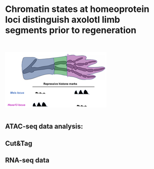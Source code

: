 # Chromatin states at homeoprotein loci distinguish axolotl limb segments prior to regeneration

<br><br> ![](doc/positional_model.png) <br><br>


## ATAC-seq data analysis:

## Cut&Tag

## RNA-seq data
 


